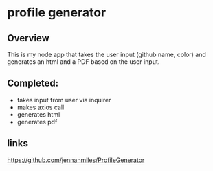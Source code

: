 # profile generator

## Overview
This is my node app that takes the user input (github name, color) and generates an html and a PDF based on the user input. 

## Completed:
* takes input from user via inquirer
* makes axios call 
* generates html
* generates pdf

## links
https://github.com/jennanmiles/ProfileGenerator
